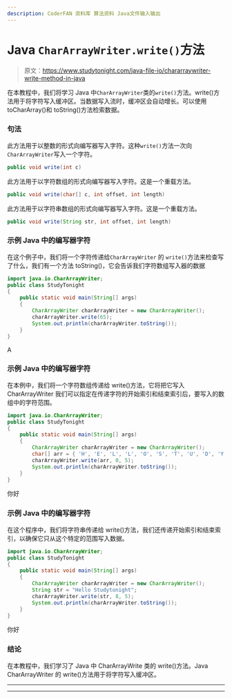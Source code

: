 ```yaml
---
description: CoderFAN 资料库 算法资料 Java文件输入输出
---
```


# Java `CharArrayWriter.write()`方法

> 原文：<https://www.studytonight.com/java-file-io/chararraywriter-write-method-in-java>

在本教程中，我们将学习 Java 中`CharArrayWriter`类的`write()`方法。write()方法用于将字符写入缓冲区。当数据写入流时，缓冲区会自动增长。可以使用 toCharArray()和 toString()方法检索数据。

### 句法

此方法用于以整数的形式向编写器写入字符。这种`write()`方法一次向`CharArrayWriter`写入一个字符。

```java
public void write(int c)
```

此方法用于以字符数组的形式向编写器写入字符。这是一个重载方法。

```java
public void write(char[] c, int offset, int length)
```

此方法用于以字符串数组的形式向编写器写入字符。这是一个重载方法。

```java
public void write(String str, int offset, int length)
```

### 示例 Java 中的编写器字符

在这个例子中，我们将一个字符传递给`CharArrayWriter` 的 `write()`方法来检查写了什么，我们有一个方法 toString()，它会告诉我们字符数组写入器的数据

```java
import java.io.CharArrayWriter;
public class StudyTonight 
{
	public static void main(String[] args) 
	{ 
		CharArrayWriter charArrayWriter = new CharArrayWriter(); 
		charArrayWriter.write(65); 
		System.out.println(charArrayWriter.toString()); 
	} 
}
```

A

### 示例 Java 中的编写器字符

在本例中，我们将一个字符数组传递给 write()方法，它将把它写入 CharArrayWriter 我们可以指定在传递字符的开始索引和结束索引后，要写入的数组中的字符范围。

```java
import java.io.CharArrayWriter;
public class StudyTonight 
{
	public static void main(String[] args) 
	{ 
		CharArrayWriter charArrayWriter = new CharArrayWriter(); 
        char[] arr = { 'H', 'E', 'L', 'L', 'O', 'S', 'T', 'U', 'D', 'Y', 'T', 'O', 'N', 'I', 'G', 'H', 'T'}; 
        charArrayWriter.write(arr, 0, 5); 
		System.out.println(charArrayWriter.toString()); 
	} 
}
```

你好

### 示例 Java 中的编写器字符

在这个程序中，我们将字符串传递给 write()方法，我们还传递开始索引和结束索引，以确保它只从这个特定的范围写入数据。

```java
import java.io.CharArrayWriter;
public class StudyTonight 
{
	public static void main(String[] args) 
	{ 
		CharArrayWriter charArrayWriter = new CharArrayWriter(); 
        String str = "Hello Studytonight"; 
        charArrayWriter.write(str, 8, 5); 
		System.out.println(charArrayWriter.toString()); 
	} 
}
```

你好

### 结论

在本教程中，我们学习了 Java 中 CharArrayWrite 类的 write()方法。Java CharArrayWriter 的 write()方法用于将字符写入缓冲区。

* * *

* * *